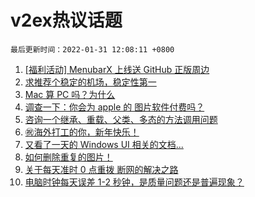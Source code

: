 # v2ex热议话题

`最后更新时间：2022-01-31 12:08:11 +0800`

1. [[福利活动] MenubarX 上线送 GitHub 正版周边](https://www.v2ex.com/t/831401)
1. [求推荐个稳定的机场，稳定性第一](https://www.v2ex.com/t/831414)
1. [Mac 算 PC 吗？为什么](https://www.v2ex.com/t/831434)
1. [调查一下：你会为 apple 的 图片软件付费吗？](https://www.v2ex.com/t/831422)
1. [咨询一个继承、重载、父类、多态的方法调用问题](https://www.v2ex.com/t/831432)
1. [㊗️海外打工的你，新年快乐！](https://www.v2ex.com/t/831417)
1. [又看了一天的 Windows UI 相关的文档...](https://www.v2ex.com/t/831456)
1. [如何删除重复的图片！](https://www.v2ex.com/t/831418)
1. [关于每天准时 0 点重拨 断网的解决之路](https://www.v2ex.com/t/831412)
1. [电脑时钟每天误差 1-2 秒钟，是质量问题还是普遍现象？](https://www.v2ex.com/t/831429)

